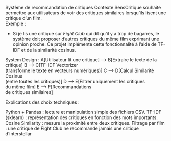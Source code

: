 Système de recommandation de critiques
Contexte
SensCritique souhaite permettre aux utilisateurs de voir des critiques similaires lorsqu’ils lisent une critique d’un film.  
Exemple :  
- Si je lis une critique sur *Fight Club* qui dit qu’il y a trop de bagarres, le système doit proposer d’autres critiques du même film exprimant une opinion proche.
Ce projet implémente cette fonctionnalité à l’aide de TF-IDF et de la similarité cosinus.

System Design : 
    A[Utilisateur lit une critique] --> B[Extraire le texte de la critique]
    B --> C[TF-IDF Vectorizer<br>(transforme le texte en vecteurs numériques)]
    C --> D[Calcul Similarité Cosinus<br>(entre toutes les critiques)]
    D --> E[Filtrer uniquement les critiques<br>du même film]
    E --> F[Recommandations<br>de critiques similaires]

Explications des choix techniques :

Python + Pandas : lecture et manipulation simple des fichiers CSV.
TF-IDF (sklearn) : représentation des critiques en fonction des mots importants.
Cosine Similarity : mesure la proximité entre deux critiques.
Filtrage par film : une critique de Fight Club ne recommande jamais une critique d’Interstellar
